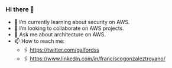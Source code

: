 ### Hi there 👋

- 🌱 I’m currently learning about security on AWS.
- 👯 I’m looking to collaborate on AWS projects.
- 💬 Ask me about architecture on AWS.
- 📫 How to reach me:
    - 🖇 https://twitter.com/galfordss
    - 🖇 https://www.linkedin.com/in/franciscogonzaleztroyano/
  
<!--
**francotroyano/francotroyano** is a ✨ _special_ ✨ repository because its `README.md` (this file) appears on your GitHub profile.

Here are some ideas to get you started:

- 🔭 I’m currently working on ...
- 🌱 I’m currently learning ...
- 👯 I’m looking to collaborate on ...
- 🤔 I’m looking for help with ...
- 💬 Ask me about ...
- 📫 How to reach me: ...
- 😄 Pronouns: ...
- ⚡ Fun fact: ...
-->

